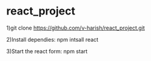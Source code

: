 # react_project

1)git clone https://github.com/v-harish/react_project.git


2)Install dependies: npm intsall react


3)Start the react form: npm start
